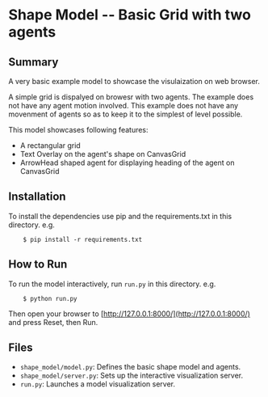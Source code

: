 # Shape Model -- Basic Grid with two agents

## Summary

A very basic example model to showcase the visulaization on web browser.

A simple grid is dispalyed on browesr with two agents. The example does not
have any agent motion involved. This example does not have any movenment of
agents so as to keep it to the simplest of level possible.

This model showcases following features:

* A rectangular grid
* Text Overlay on the agent's shape on CanvasGrid
* ArrowHead shaped agent for displaying heading of the agent on CanvasGrid

## Installation

To install the dependencies use pip and the requirements.txt in this directory.
e.g.

```
    $ pip install -r requirements.txt
```

## How to Run

To run the model interactively, run ``run.py`` in this directory. e.g.

```
    $ python run.py
```

Then open your browser to [http://127.0.0.1:8000/](http://127.0.0.1:8000/) and
press Reset, then Run.

## Files

* ``shape_model/model.py``: Defines the basic shape model and agents.
* ``shape_model/server.py``: Sets up the interactive visualization server.
* ``run.py``: Launches a model visualization server.
